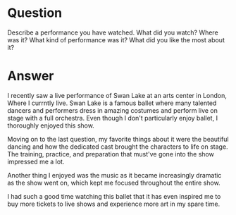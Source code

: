 # Question

Describe a performance you have watched.
What did you watch?
Where was it?
What kind of performance was it?
What did you like the most about it?

# Answer

I recently saw a live performance of Swan Lake at an arts center in London, Where I currntly live.
Swan Lake is a famous ballet where many talented dancers and performers dress in amazing costumes and perform live on stage with a full orchestra.
Even though I don't particularly enjoy ballet, I thoroughly enjoyed this show.

Moving on to the last question, my favorite things about it were the beautiful dancing and how the dedicated cast brought the characters to life on stage. The training, practice, and preparation that must've gone into the show impressed me a lot.

Another thing I enjoyed was the music as it became increasingly dramatic as the show went on, which kept me focused throughout the entire show.

I had such a good time watching this ballet that it has even inspired me to buy more tickets to live shows and experience more art in my spare time.
